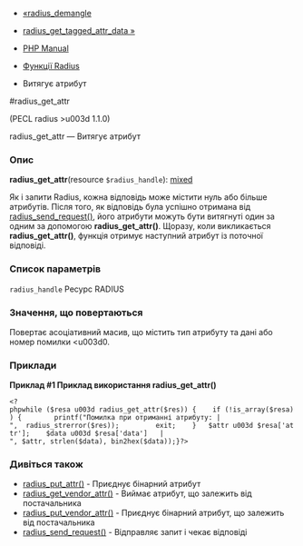 - [«radius_demangle](function.radius-demangle.md)
- [radius_get_tagged_attr_data
»](function.radius-get-tagged-attr-data.md)

- [PHP Manual](index.md)
- [Функції Radius](ref.radius.md)
- Витягує атрибут

#radius_get_attr

(PECL radius \>u003d 1.1.0)

radius_get_attr — Витягує атрибут

### Опис

**radius_get_attr**(resource `$radius_handle`):
[mixed](language.types.declarations.md#language.types.declarations.mixed)

Як і запити Radius, кожна відповідь може містити нуль або більше
атрибутів. Після того, як відповідь була успішно отримана від
[radius_send_request()](function.radius-send-request.md), його атрибути
можуть бути витягнуті один за одним за допомогою **radius_get_attr()**.
Щоразу, коли викликається **radius_get_attr()**, функція отримує
наступний атрибут із поточної відповіді.

### Список параметрів

`radius_handle`
Ресурс RADIUS

### Значення, що повертаються

Повертає асоціативний масив, що містить тип атрибуту та дані або
номер помилки \<u003d0.

### Приклади

**Приклад #1 Приклад використання **radius_get_attr()****

` <?phpwhile ($resa u003d radius_get_attr($res)) {    if (!is_array($resa)) {        printf("Помилка при отриманні атрибуту: |
",  radius_strerror($res));         exit;    }   $attr u003d $resa['attr'];    $data u003d $resa['data']   |
", $attr, strlen($data), bin2hex($data));}?> `

### Дивіться також

- [radius_put_attr()](function.radius-put-attr.md) - Приєднує
бінарний атрибут
- [radius_get_vendor_attr()](function.radius-get-vendor-attr.md) -
Виймає атрибут, що залежить від постачальника
- [radius_put_vendor_attr()](function.radius-put-vendor-attr.md) -
Приєднує бінарний атрибут, що залежить від постачальника
- [radius_send_request()](function.radius-send-request.md) -
Відправляє запит і чекає відповіді
